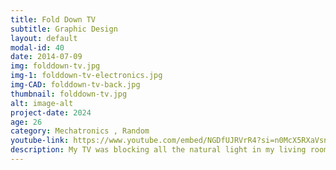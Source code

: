 ```yaml
---
title: Fold Down TV
subtitle: Graphic Design
layout: default
modal-id: 40
date: 2014-07-09
img: folddown-tv.jpg
img-1: folddown-tv-electronics.jpg
img-CAD: folddown-tv-back.jpg
thumbnail: folddown-tv.jpg
alt: image-alt
project-date: 2024
age: 26
category: Mechatronics , Random
youtube-link: https://www.youtube.com/embed/NGDfUJRVrR4?si=n0McX5RXaVsnykT8
description: My TV was blocking all the natural light in my living room, so I made it come out of the ceiling. I used a high-torque geared motor and winch design to fold the TV up and down from a small sub frame mounted to the ceiling. I used an ESP32 wifi-enabled microcontroller to control the motor using a 2ch relay module. The TV can be controlled by a wireless remote I built using another ESP32 microcontroller, or using buttons on the back of the TV.
---
```

